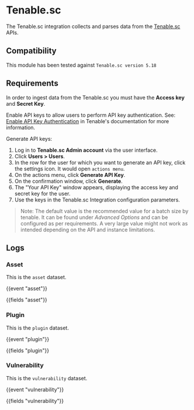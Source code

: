 # Tenable.sc

The Tenable.sc integration collects and parses data from the [Tenable.sc](https://docs.tenable.com/tenablesc/Content/Welcome.htm) APIs.

## Compatibility

This module has been tested against `Tenable.sc version 5.18`

## Requirements

In order to ingest data from the Tenable.sc you must have the **Access key** and **Secret Key**.

Enable API keys to allow users to perform API key authentication. See: [Enable API Key Authentication](https://docs.tenable.com/tenablesc/Content/EnableAPIKeys.htm) in Tenable's documentation for more information. 

Generate API keys:
1. Log in to **Tenable.sc Admin account** via the user interface.
2. Click **Users > Users**.
3. In the row for the user for which you want to generate an API key, click the settings icon. It would open `actions menu`.
4. On the actions menu, click **Generate API Key**.
5. On the confirmation window, click **Generate**.
6. The "Your API Key" window appears, displaying the access key and secret key for the user.
7. Use the keys in the Tenable.sc Integration configuration parameters.

>  Note: The default value is the recommended value for a batch size by tenable. It can be found under _Advanced Options_ and can be configured as per requirements. A very large value might not work as intended depending on the API and instance limitations.

## Logs

### Asset

This is the `asset` dataset.

{{event "asset"}}

{{fields "asset"}}

### Plugin

This is the `plugin` dataset.

{{event "plugin"}}

{{fields "plugin"}}

### Vulnerability

This is the `vulnerability` dataset.

{{event "vulnerability"}}

{{fields "vulnerability"}}